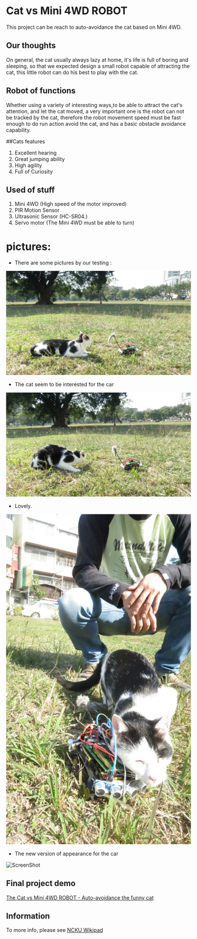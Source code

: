 # Cat vs Mini 4WD ROBOT

This project can be reach to auto-avoidance the cat based on Mini 4WD.

## Our thoughts
On general, the cat usually always lazy at home,
it's life is full of boring and sleeping,
so that we expected design a small robot capable of attracting the cat, 
this little robot can do his best to play with the cat.


## Robot of functions
Whether using a variety of interesting ways,to be able to attract the cat's attention, and let the cat moved,
a very important one is the robot can not be tracked by the cat, therefore the robot movement speed must be fast enough to do run action avoid the cat, and has a basic obstacle avoidance capability.



##Cats features
1. Excellent hearing
2. Great jumping ability
3. High agility
4. Full of Curiosity



## Used of stuff
1. Mini 4WD (High speed of the motor improved)
2. PIR Motion Sensor 
3. Ultrasonic Sensor (HC-SR04.)
4. Servo motor (The Mini 4WD must be able to turn)



pictures:
=============
- There are some pictures by our testing :

![ScreenShot](https://raw.githubusercontent.com/JackABK/Cat_vs_Mini4WD_ROBOT/9e91c81e1dead4eb22d94c6bfe3d32c918729ae7/pictures/IMG_2181.JPG)

- The cat seem to be interested for the car

![ScreenShot](https://raw.githubusercontent.com/JackABK/Cat_vs_Mini4WD_ROBOT/9e91c81e1dead4eb22d94c6bfe3d32c918729ae7/pictures/IMG_2175.JPG)

- Lovely.

![ScreenShot](https://raw.githubusercontent.com/JackABK/Cat_vs_Mini4WD_ROBOT/9e91c81e1dead4eb22d94c6bfe3d32c918729ae7/pictures/IMG_2190.JPG)

- The new version of appearance for the car

![ScreenShot](https://raw.githubusercontent.com/JackABK/Cat_vs_Mini4WD_ROBOT/9e91c81e1dead4eb22d94c6bfe3d32c918729ae7/pictures/IMG_3886.JPG)

## Final project demo
[The Cat vs Mini 4WD ROBOT - Auto-avoidance the funny cat](http://www.youtube.com/watch?v=jW4jw-KjOlk)


## Information
To more info, please see [NCKU Wikipad](http://wiki.csie.ncku.edu.tw/embedded/team2013-10)
